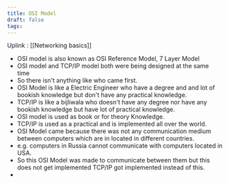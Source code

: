 ```yaml
---
title: OSI Model
draft: false
tags:
---
```

Uplink : [[Networking basics]]

- OSI model is also known as OSI Reference Model, 7 Layer Model
- OSI model and TCP/IP model both were being designed at the same time
- So there isn't anything like who came first.
- OSI Model is like a Electric Engineer who have a degree and and lot of bookish knowledge but don't have any practical knowledge.
- TCP/IP is like a bijliwala who doesn't have any degree nor have any bookish knowledge but have lot of practical knowledge.
- OSI model is used as book or for theory Knowledge.
- TCP/IP is used as a practical and is implemented all over the world.
- OSI Model came because there was not any communication medium between computers which are in located in different countries.
- e.g. computers in Russia cannot communicate with computers located in USA.
- So this OSI Model was made to communicate between them but this does not get implemented TCP/IP got implemented instead of this.
- 